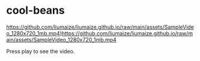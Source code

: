# cool-beans

https://github.com/liumaize/liumaize.github.io/raw/main/assets/SampleVideo_1280x720_1mb.mp4)https://github.com/liumaize/liumaize.github.io/raw/main/assets/SampleVideo_1280x720_1mb.mp4

Press play to see the video.

